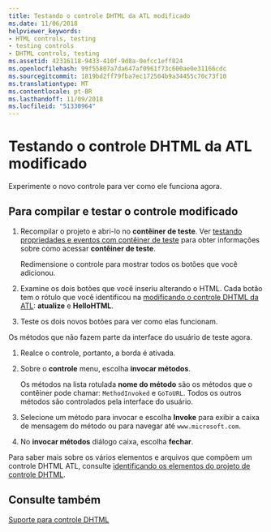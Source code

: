 ```yaml
---
title: Testando o controle DHTML da ATL modificado
ms.date: 11/06/2018
helpviewer_keywords:
- HTML controls, testing
- testing controls
- DHTML controls, testing
ms.assetid: 42316118-9433-410f-9d8a-0efcc1eff824
ms.openlocfilehash: 99f55807a7da647af0961f73c600ae0e31166cdc
ms.sourcegitcommit: 1819bd2ff79fba7ec172504b9a34455c70c73f10
ms.translationtype: MT
ms.contentlocale: pt-BR
ms.lasthandoff: 11/09/2018
ms.locfileid: "51330964"
---
```

# <a name="testing-the-modified-atl-dhtml-control"></a>Testando o controle DHTML da ATL modificado

Experimente o novo controle para ver como ele funciona agora.

## <a name="to-build-and-test-the-modified-control"></a>Para compilar e testar o controle modificado

1. Recompilar o projeto e abri-lo no **contêiner de teste**. Ver [testando propriedades e eventos com contêiner de teste](../mfc/testing-properties-and-events-with-test-container.md) para obter informações sobre como acessar **contêiner de teste**.

   Redimensione o controle para mostrar todos os botões que você adicionou.

1. Examine os dois botões que você inseriu alterando o HTML. Cada botão tem o rótulo que você identificou na [modificando o controle DHTML da ATL](../atl/modifying-the-atl-dhtml-control.md): **atualize** e **HelloHTML**.

1. Teste os dois novos botões para ver como elas funcionam.

Os métodos que não fazem parte da interface do usuário de teste agora.

1. Realce o controle, portanto, a borda é ativada.

1. Sobre o **controle** menu, escolha **invocar métodos**.

   Os métodos na lista rotulada **nome do método** são os métodos que o contêiner pode chamar: `MethodInvoked` e `GoToURL`. Todos os outros métodos são controlados pela interface do usuário.

1. Selecione um método para invocar e escolha **Invoke** para exibir a caixa de mensagem do método ou para navegar até `www.microsoft.com`.

1. No **invocar métodos** diálogo caixa, escolha **fechar**.

Para saber mais sobre os vários elementos e arquivos que compõem um controle DHTML ATL, consulte [identificando os elementos do projeto de controle DHTML](../atl/identifying-the-elements-of-the-dhtml-control-project.md).

## <a name="see-also"></a>Consulte também

[Suporte para controle DHTML](../atl/atl-support-for-dhtml-controls.md)
